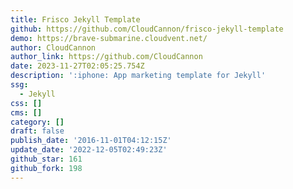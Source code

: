 ```yaml
---
title: Frisco Jekyll Template
github: https://github.com/CloudCannon/frisco-jekyll-template
demo: https://brave-submarine.cloudvent.net/
author: CloudCannon
author_link: https://github.com/CloudCannon
date: 2023-11-27T02:05:25.754Z
description: ':iphone: App marketing template for Jekyll'
ssg:
  - Jekyll
css: []
cms: []
category: []
draft: false
publish_date: '2016-11-01T04:12:15Z'
update_date: '2022-12-05T02:49:23Z'
github_star: 161
github_fork: 198
---
```

